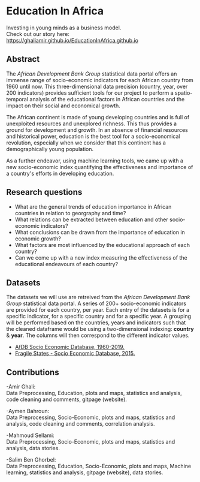 # Education In Africa

Investing in young minds as a business model.  
Check out our story here: https://ghaliamir.github.io/EducationInAfrica.github.io

## Abstract
The *African Development Bank Group* statistical data portal offers an immense range of socio-economic indicators for each African country from 1960 until now. This three-dimensional data precision (country, year, over 200 indicators) provides sufficient tools for our project to perform a spatio-temporal analysis of the educational factors in African countries and the impact on their social and economical growth. 

The African continent is made of young developing countries and is full of unexploited resources and unexplored richness. This thus provides a ground for development and growth. In an absence of financial resources and historical power, education is the best tool for a socio-economical revolution, especially when we consider that this continent has a demographically young population. 

As a further endeavor, using machine learning tools, we came up with a new socio-economic index quantifying the effectiveness and importance of a country's efforts in developing education.


## Research questions
* What are the general trends of education importance in African countries in relation to georgraphy and time?
* What relations can be extracted between education and other socio-economic indicators?
* What conclusions can be drawn from the importance of education in economic growth?
* What factors are most influenced by the educational approach of each country?
* Can we come up with a new index measuring the effectiveness of the educational endeavours of each country?

## Datasets
The datasets we will use are retreived from the *African Development Bank Group* statistical data portal. A series of 200+ socio-economic indicators are provided for each country, per year. Each entry of the datasets is for a specific indicator, for a specific country and for a specific year. A grouping will be performed based on the countries, years and indicators such that the cleaned dataframe would be using a two-dimensional indexing: **country** & **year**. The columns will then correspond to the different indicator values.
* [AfDB Socio Economic Database, 1960-2019.](https://data.humdata.org/dataset/afdb-socio-economic-database-1960-2019)
* [Fragile States - Socio Economic Database, 2015.](https://data.humdata.org/dataset/fragile-states-socio-economic-database-2015)

## Contributions

-Amir Ghali:   
Data Preprocessing, Education, plots and maps, statistics and analysis, code cleaning and comments, gitpage (website).

-Aymen Bahroun:    
Data Preprocessing, Socio-Economic, plots and maps, statistics and analysis, code cleaning and comments, correlation analysis.

-Mahmoud Sellami:    
Data Preprocessing, Socio-Economic, plots and maps, statistics and analysis, data stories.

-Salim Ben Ghorbel:    
Data Preprocessing, Education, Socio-Economic, plots and maps, Machine learning, statistics and analysis, gitpage (website), data stories.


